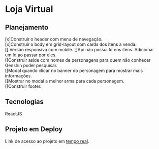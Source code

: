 # Loja Virtual

## Planejamento
[x]Construir o header com menu de navegação.<br>
[x]Construir o body em grid-layout com cards dos itens a venda.<br>
[] Versão responsiva com mobile.
[]Api não possui Id nos itens. Adicionar um Id ao passar por eles. <br>
[]Construir aside com nomes de personagens para quem não conhecer Genshin poder pesquisar.<br>
[]Modal quando clicar no banner do personagem para mostrar mais informações. <br>
[]Mostrar no modal a melhor arma para cada personagem.<br>
[]Construir footer.<br>

## Tecnologias
ReactJS

## Projeto em Deploy
Link de acesso ao projeto em <a href="https://loja-virtual-react.vercel.app">tempo real</a>.

